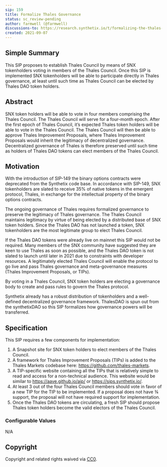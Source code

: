 ```yaml
---
sip: 159
title: Formalize Thales Governance
status: sc_review-pending
author: farmwell (@farmwell)
discussions-to: https://research.synthetix.io/t/formalizing-the-thales-council/428
created: 2021-09-07
---
```

<!--You can leave these HTML comments in your merged SIP and delete the visible duplicate text guides, they will not appear and may be helpful to refer to if you edit it again. This is the suggested template for new SIPs. Note that an SIP number will be assigned by an editor. When opening a pull request to submit your SIP, please use an abbreviated title in the filename, `sip-draft_title_abbrev.md`. The title should be 44 characters or less.-->

## Simple Summary

<!--"If you can't explain it simply, you don't understand it well enough." Simply describe the outcome the proposed changes intends to achieve. This should be non-technical and accessible to a casual community member.-->

This SIP proposes to establish Thales Council by means of SNX tokenholders voting in members of the Thales Council. Once this SIP is implemented SNX tokenholders will be able to participate directly in Thales governance, at least until such time as Thales Council can be elected by Thales DAO token holders.

## Abstract

<!--A short (~200 word) description of the proposed change, the abstract should clearly describe the proposed change. This is what *will* be done if the SIP is implemented, not *why* it should be done or *how* it will be done. If the SIP proposes deploying a new contract, write, "we propose to deploy a new contract that will do x".-->

SNX token holders will be able to vote in four members comprising the Thales Council. The Thales Council will serve for a four-month epoch. After the first epoch of Thales Council, it’s expected Thales token holders will be able to vote in the Thales Council. The Thales Council will then be able to approve Thales Improvement Proposals, where Thales Improvement Proposals would inherit the legitimacy of decentralized governance. Decentralized governance of Thales is therefore preserved until such time as holders of Thales DAO tokens can elect members of the Thales Council. 

## Motivation

<!--This is the problem statement. This is the *why* of the SIP. It should clearly explain *why* the current state of the protocol is inadequate.  It is critical that you explain *why* the change is needed, if the SIP proposes changing how something is calculated, you must address *why* the current calculation is innaccurate or wrong. This is not the place to describe how the SIP will address the issue!-->

With the introduction of SIP-149 the binary options contracts were deprecated from the Synthetix code base. In accordance with SIP-149, SNX tokenholders are slated to receive 35% of native tokens in the emergent protocol, Thales, in exchange for the intellectual property of the binary options contracts. 

The ongoing governance of Thales requires formalized governance to preserve the legitimacy of Thales governance. The Thales Council maintains legitimacy by virtue of being elected by a distributed base of SNX token holders. Since the Thales DAO has not launched a token, SNX tokenholders are the most legitimate group to elect Thales Council. 

If the Thales DAO tokens were already live on mainnet this SIP would not be required. Many members of the SNX community have suggested they are keen to use Thales as soon as possible, and the Thales DAO token is not slated to launch until later in 2021 due to constraints with developer resources. A legitimately elected Thales Council will enable the protocol to go live and pass Thales governance and meta-governance measures (Thales Improvement Proposals, or TIPs). 

By voting in a Thales Council, SNX token holders are electing a governance body to create and pass rules to govern the Thales protocol. 

Synthetix already has a robust distribution of tokenholders and a well-defined decentralized governance framework. ThalesDAO is spun out from the synthetixDAO so this SIP formalizes how governance powers will be transferred.

## Specification

This SIP requires a few components for implementation:

1. A Snapshot site for SNX token holders to elect members of the Thales Council. 
2. A framework for Thales Improvement Proposals (TIPs) is added to the Thales Markets codebase here: https://github.com/thales-markets. 
3. A TIP-specific website containing all the TIPs that is relatively simple to read and access for a non-technical audience. This website would be similar to https://aave.github.io/aip/ or https://sips.synthetix.io/. 
4. At least 3 out of the four Thales Council members should vote in favor of a new TIP for the TIP to be implemented. If a proposal does not have ¾ support, the proposal will not have required support for implementation. 
5. Once the Thales DAO tokens are circulating, a fresh SIP should propose Thales token holders become the valid electors of the Thales Council. 

### Configurable Values

N/A

## Copyright

Copyright and related rights waived via [CC0](https://creativecommons.org/publicdomain/zero/1.0/).
